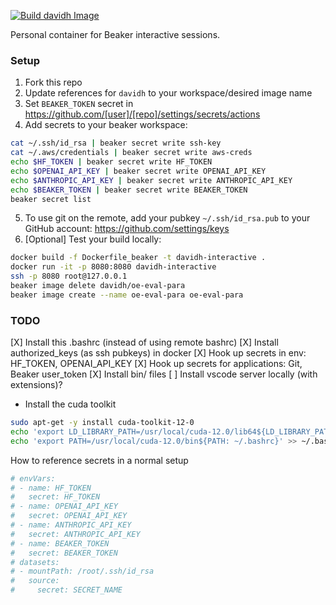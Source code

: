 [![Build davidh Image](https://github.com/davidheineman/beaker_image/actions/workflows/push-image.yml/badge.svg)](https://github.com/davidheineman/beaker_image/actions/workflows/push-image.yml)

Personal container for Beaker interactive sessions.

### Setup

1. Fork this repo
2. Update references for `davidh` to your workspace/desired image name
3. Set `BEAKER_TOKEN` secret in https://github.com/[user]/[repo]/settings/secrets/actions
4. Add secrets to your beaker workspace:
```sh
cat ~/.ssh/id_rsa | beaker secret write ssh-key
cat ~/.aws/credentials | beaker secret write aws-creds
echo $HF_TOKEN | beaker secret write HF_TOKEN
echo $OPENAI_API_KEY | beaker secret write OPENAI_API_KEY
echo $ANTHROPIC_API_KEY | beaker secret write ANTHROPIC_API_KEY
echo $BEAKER_TOKEN | beaker secret write BEAKER_TOKEN
beaker secret list
```
5. To use git on the remote, add your pubkey `~/.ssh/id_rsa.pub` to your GitHub account: https://github.com/settings/keys
6. [Optional] Test your build locally:
```sh
docker build -f Dockerfile_beaker -t davidh-interactive .
docker run -it -p 8080:8080 davidh-interactive
ssh -p 8080 root@127.0.0.1
beaker image delete davidh/oe-eval-para
beaker image create --name oe-eval-para oe-eval-para
```


### TODO
[X] Install this .bashrc (instead of using remote bashrc)
[X] Install authorized_keys (as ssh pubkeys) in docker
[X] Hook up secrets in env: HF_TOKEN, OPENAI_API_KEY
[X] Hook up secrets for applications: Git, Beaker user_token
[X] Install bin/ files
[ ] Install vscode server locally (with extensions)?

- Install the cuda toolkit
```sh
sudo apt-get -y install cuda-toolkit-12-0
echo 'export LD_LIBRARY_PATH=/usr/local/cuda-12.0/lib64${LD_LIBRARY_PATH:+:${LD_LIBRARY_PATH}}' >> ~/.bashrc
echo 'export PATH=/usr/local/cuda-12.0/bin${PATH: ~/.bashrc}' >> ~/.bashrc
```

How to reference secrets in a normal setup
```sh
# envVars:
# - name: HF_TOKEN
#   secret: HF_TOKEN
# - name: OPENAI_API_KEY
#   secret: OPENAI_API_KEY
# - name: ANTHROPIC_API_KEY
#   secret: ANTHROPIC_API_KEY
# - name: BEAKER_TOKEN
#   secret: BEAKER_TOKEN
# datasets:
# - mountPath: /root/.ssh/id_rsa
#   source:
#     secret: SECRET_NAME
```
